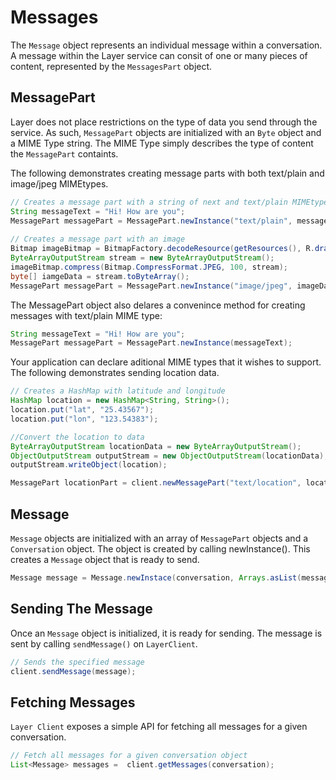 # Messages

The `Message` object represents an individual message within a conversation. A message within the Layer service can consit of one or many pieces of content, represented by the `MessagesPart` object. 

## MessagePart 

Layer does not place restrictions on the type of data you send through the service. As such, `MessagePart` objects are initialized with an `Byte` object and a MIME Type string. The MIME Type simply describes the type of content the `MessagePart` containts.

The following demonstrates creating message parts with both text/plain and image/jpeg MIMEtypes. 

```java
// Creates a message part with a string of next and text/plain MIMEtype. 
String messageText = "Hi! How are you";
MessagePart messagePart = MessagePart.newInstance("text/plain", messageText.getBytes());
                                                               
// Creates a message part with an image
Bitmap imageBitmap = BitmapFactory.decodeResource(getResources(), R.drawable.back_icon);
ByteArrayOutputStream stream = new ByteArrayOutputStream();
imageBitmap.compress(Bitmap.CompressFormat.JPEG, 100, stream);
byte[] iamgeData = stream.toByteArray();
MessagePart messagePart = MessagePart.newInstance("image/jpeg", imageData);
```

The MessagePart object also delares a convenince method for creating messages with text/plain MIME type:

```java
String messageText = "Hi! How are you";
MessagePart messagePart = MessagePart.newInstance(messageText);
```

Your application can declare aditional MIME types that it wishes to support. The following demonstrates sending location data.

```java
// Creates a HashMap with latitude and longitude
HashMap location = new HashMap<String, String>();
location.put("lat", "25.43567");
location.put("lon", "123.54383");

//Convert the location to data
ByteArrayOutputStream locationData = new ByteArrayOutputStream();
ObjectOutputStream outputStream = new ObjectOutputStream(locationData);
outputStream.writeObject(location);

MessagePart locationPart = client.newMessagePart("text/location", locationData.toByteArray());
```

## Message 

`Message` objects are initialized with an array of `MessagePart` objects and a `Conversation` object. The object is created by calling newInstance(). This creates a `Message` object that is ready to send.

```java
Message message = Message.newInstace(conversation, Arrays.asList(messagePart))
```

## Sending The Message

Once an `Message` object is initialized, it is ready for sending. The message is sent by calling `sendMessage()` on `LayerClient`.

```java
// Sends the specified message
client.sendMessage(message);
```

## Fetching Messages

`Layer Client` exposes a simple API for fetching all messages for a given conversation. 

```java
// Fetch all messages for a given conversation object
List<Message> messages =  client.getMessages(conversation);
```
